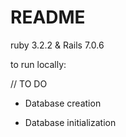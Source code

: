 # README

ruby 3.2.2 & Rails 7.0.6

to run locally:

// TO DO

* Database creation

* Database initialization
